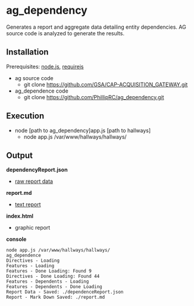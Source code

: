 # ag_dependency

Generates a report and aggregate data detailing entity dependencies. AG source code is analyzed to generate the results.

## Installation

Prerequisites: [node.js](https://nodejs.org/en/), [requirejs](http://requirejs.org/)

* ag source code
  * git clone https://github.com/GSA/CAP-ACQUISITION_GATEWAY.git
* ag_dependence code
  * git clone https://github.com/PhillipRC/ag_dependency.git

## Execution

* node [path to ag_dependency]app.js [path to hallways]
  * node app.js /var/www/hallways/hallways/

## Output

**dependencyReport.json**

* [raw report data](https://github.com/PhillipRC/ag_dependency/blob/master/dependencyReport.json)

**report.md**

* [text report](https://github.com/PhillipRC/ag_dependency/blob/master/report.md)

**index.html**

* graphic report

**console**

    node app.js /var/www/hallways/hallways/
    ag_dependence
    Directives - Loading
    Features - Loading
    Features - Done Loading: Found 9
    Directives - Done Loading: Found 44
    Features - Dependents - Loading
    Features - Dependents - Done Loading
    Report Data - Saved: ./dependenceReport.json
    Report - Mark Down Saved: ./report.md
